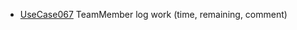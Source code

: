  * [UseCase067](https://github.com/DomainDrivenArchitecture/ddaRequirement/blob/master/en/requirements/UseCase067.md) TeamMember log work (time, remaining, comment)
